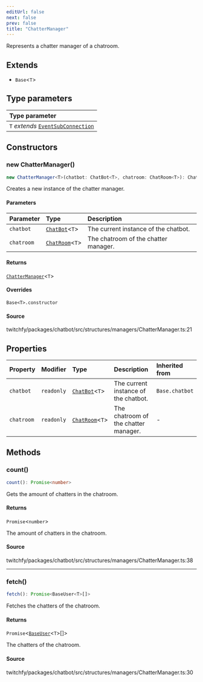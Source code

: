 ```yaml
---
editUrl: false
next: false
prev: false
title: "ChatterManager"
---
```


Represents a chatter manager of a chatroom.

## Extends

- `Base`\<`T`\>

## Type parameters

| Type parameter |
| :------ |
| `T` *extends* [`EventSubConnection`](/api/chatbot/enumerations/eventsubconnection/) |

## Constructors

### new ChatterManager()

```ts
new ChatterManager<T>(chatbot: ChatBot<T>, chatroom: ChatRoom<T>): ChatterManager<T>
```

Creates a new instance of the chatter manager.

#### Parameters

| Parameter | Type | Description |
| :------ | :------ | :------ |
| `chatbot` | [`ChatBot`](/api/chatbot/classes/chatbot/)\<`T`\> | The current instance of the chatbot. |
| `chatroom` | [`ChatRoom`](/api/chatbot/classes/chatroom/)\<`T`\> | The chatroom of the chatter manager. |

#### Returns

[`ChatterManager`](/api/chatbot/classes/chattermanager/)\<`T`\>

#### Overrides

`Base<T>.constructor`

#### Source

twitchfy/packages/chatbot/src/structures/managers/ChatterManager.ts:21

## Properties

| Property | Modifier | Type | Description | Inherited from |
| :------ | :------ | :------ | :------ | :------ |
| `chatbot` | `readonly` | [`ChatBot`](/api/chatbot/classes/chatbot/)\<`T`\> | The current instance of the chatbot. | `Base.chatbot` |
| `chatroom` | `readonly` | [`ChatRoom`](/api/chatbot/classes/chatroom/)\<`T`\> | The chatroom of the chatter manager. | - |

## Methods

### count()

```ts
count(): Promise<number>
```

Gets the amount of chatters in the chatroom.

#### Returns

`Promise`\<`number`\>

The amount of chatters in the chatroom.

#### Source

twitchfy/packages/chatbot/src/structures/managers/ChatterManager.ts:38

***

### fetch()

```ts
fetch(): Promise<BaseUser<T>[]>
```

Fetches the chatters of the chatroom.

#### Returns

`Promise`\<[`BaseUser`](/api/chatbot/classes/baseuser/)\<`T`\>[]\>

The chatters of the chatroom.

#### Source

twitchfy/packages/chatbot/src/structures/managers/ChatterManager.ts:30
